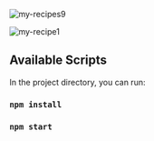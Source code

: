 ![my-recipes9](https://user-images.githubusercontent.com/59264488/215311274-8fc6bd11-27c0-44f5-a013-435c3a6bc306.JPG)

![my-recipe1](https://user-images.githubusercontent.com/59264488/213524098-754577ee-1bca-43b7-8bb4-e534ac5406ac.JPG)

## Available Scripts

In the project directory, you can run:

### `npm install`
### `npm start`
